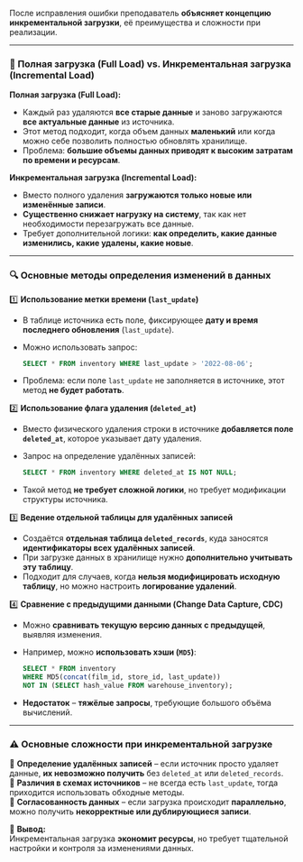 После исправления ошибки преподаватель **объясняет концепцию инкрементальной загрузки**, её преимущества и сложности при реализации.

---

### **🔹 Полная загрузка (Full Load) vs. Инкрементальная загрузка (Incremental Load)**

**Полная загрузка (Full Load):**

- Каждый раз удаляются **все старые данные** и заново загружаются **все актуальные данные** из источника.
- Этот метод подходит, когда объем данных **маленький** или когда можно себе позволить полностью обновлять хранилище.
- Проблема: **большие объемы данных приводят к высоким затратам по времени и ресурсам**.

**Инкрементальная загрузка (Incremental Load):**

- Вместо полного удаления **загружаются только новые или изменённые записи**.
- **Существенно снижает нагрузку на систему**, так как нет необходимости перезагружать все данные.
- Требует дополнительной логики: **как определить, какие данные изменились, какие удалены, какие новые**.

---

### **🔍 Основные методы определения изменений в данных**

1️⃣ **Использование метки времени (`last_update`)**

- В таблице источника есть поле, фиксирующее **дату и время последнего обновления** (`last_update`).
- Можно использовать запрос:
    
    ```sql
    SELECT * FROM inventory WHERE last_update > '2022-08-06';
    ```
    
- Проблема: если поле `last_update` не заполняется в источнике, этот метод **не будет работать**.

2️⃣ **Использование флага удаления (`deleted_at`)**

- Вместо физического удаления строки в источнике **добавляется поле `deleted_at`**, которое указывает дату удаления.
- Запрос на определение удалённых записей:
    
    ```sql
    SELECT * FROM inventory WHERE deleted_at IS NOT NULL;
    ```
    
- Такой метод **не требует сложной логики**, но требует модификации структуры источника.

3️⃣ **Ведение отдельной таблицы для удалённых записей**

- Создаётся **отдельная таблица `deleted_records`**, куда заносятся **идентификаторы всех удалённых записей**.
- При загрузке данных в хранилище нужно **дополнительно учитывать эту таблицу**.
- Подходит для случаев, когда **нельзя модифицировать исходную таблицу**, но можно настроить **логирование удалений**.

4️⃣ **Сравнение с предыдущими данными (Change Data Capture, CDC)**

- Можно **сравнивать текущую версию данных с предыдущей**, выявляя изменения.
- Например, можно **использовать хэши (`MD5`)**:
    
    ```sql
    SELECT * FROM inventory 
    WHERE MD5(concat(film_id, store_id, last_update)) 
    NOT IN (SELECT hash_value FROM warehouse_inventory);
    ```
    
- **Недостаток** – **тяжёлые запросы**, требующие большого объёма вычислений.

---

### **⚠️ Основные сложности при инкрементальной загрузке**

🔸 **Определение удалённых записей** – если источник просто удаляет данные, **их невозможно получить** без `deleted_at` или `deleted_records`.  
🔸 **Различия в схемах источников** – не всегда есть `last_update`, тогда приходится использовать обходные методы.  
🔸 **Согласованность данных** – если загрузка происходит **параллельно**, можно получить **некорректные или дублирующиеся записи**.

📌 **Вывод:**  
Инкрементальная загрузка **экономит ресурсы**, но требует тщательной настройки и контроля за изменениями данных.